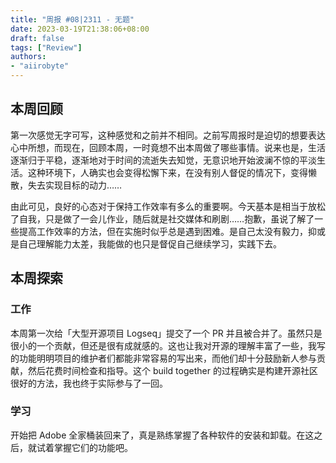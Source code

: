 ```yaml
---
title: "周报 #08|2311 - 无题"
date: 2023-03-19T21:38:06+08:00
draft: false
tags: ["Review"]
authors:
- "aiirobyte"
---
```


## 本周回顾
第一次感觉无字可写，这种感觉和之前并不相同。之前写周报时是迫切的想要表达心中所想，而现在，回顾本周，一时竟想不出本周做了哪些事情。说来也是，生活逐渐归于平稳，逐渐地对于时间的流逝失去知觉，无意识地开始波澜不惊的平淡生活。这种环境下，人确实也会变得松懈下来，在没有别人督促的情况下，变得懒散，失去实现目标的动力……

由此可见，良好的心态对于保持工作效率有多么的重要啊。今天基本是相当于放松了自我，只是做了一会儿作业，随后就是社交媒体和刷剧……抱歉，虽说了解了一些提高工作效率的方法，但在实施时似乎总是遇到困难。是自己太没有毅力，抑或是自己理解能力太差，我能做的也只是督促自己继续学习，实践下去。

## 本周探索

### 工作
本周第一次给「大型开源项目 Logseq」提交了一个 PR 并且被合并了。虽然只是很小的一个贡献，但还是很有成就感的。这也让我对开源的理解丰富了一些，我写的功能明明项目的维护者们都能非常容易的写出来，而他们却十分鼓励新人参与贡献，然后花费时间检查和指导。这个 build together 的过程确实是构建开源社区很好的方法，我也终于实际参与了一回。

### 学习
开始把 Adobe 全家桶装回来了，真是熟练掌握了各种软件的安装和卸载。在这之后，就试着掌握它们的功能吧。